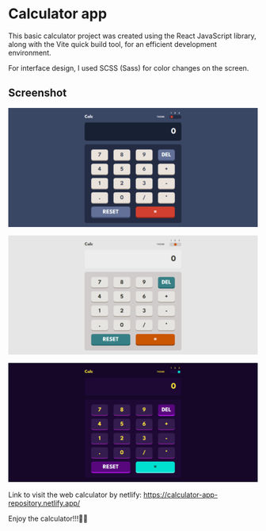 # Calculator app 

This basic calculator project was created using the React JavaScript library, along with the Vite quick build tool, for an efficient development environment.

For interface design, I used SCSS (Sass) for color changes on the screen.


## Screenshot

![theme standard](./public/design/desktop-theme-standard.png)

![theme light](./public/design/desktop-theme-light.png)

![theme alternative](./public/design/desktop-theme-alternative.png)

Link to visit the web calculator by netlify: https://calculator-app-repository.netlify.app/

Enjoy the calculator!!!👋👋

